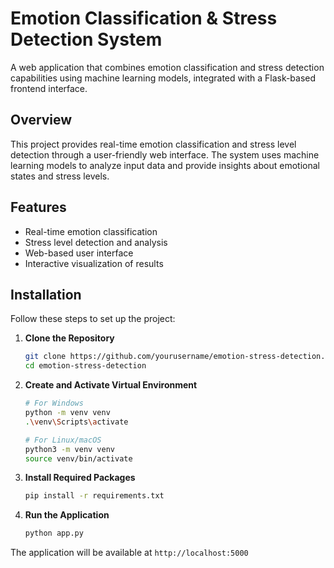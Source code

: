 # Emotion Classification & Stress Detection System

A web application that combines emotion classification and stress detection capabilities using machine learning models, integrated with a Flask-based frontend interface.

## Overview

This project provides real-time emotion classification and stress level detection through a user-friendly web interface. The system uses machine learning models to analyze input data and provide insights about emotional states and stress levels.

## Features

- Real-time emotion classification
- Stress level detection and analysis
- Web-based user interface
- Interactive visualization of results

## Installation

Follow these steps to set up the project:

1. **Clone the Repository**
   ```bash
   git clone https://github.com/yourusername/emotion-stress-detection.git
   cd emotion-stress-detection
   ```

2. **Create and Activate Virtual Environment**
   ```bash
   # For Windows
   python -m venv venv
   .\venv\Scripts\activate

   # For Linux/macOS
   python3 -m venv venv
   source venv/bin/activate
   ```

3. **Install Required Packages**
   ```bash
   pip install -r requirements.txt
   ```

4. **Run the Application**
   ```bash
   python app.py
   ```

The application will be available at `http://localhost:5000`
